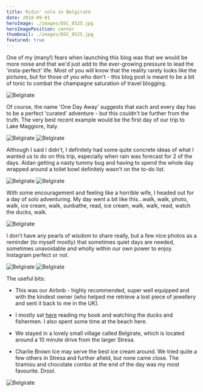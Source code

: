 ```yaml
---
title: Ridin' solo in Belgirate
date: 2018-09-01
heroImage: ./images/DSC_8525.jpg
heroImagePosition: center
thumbnail: ./images/DSC_8525.jpg
featured: true
---
```


One of my (many!) fears when launching this blog was that we would be more noise and that we'd just add to the ever-growing pressure to lead the 'insta-perfect' life. Most of you will know that the reality rarely looks like the pictures, but for those of you who don't - this blog post is meant to be a bit of tonic to combat the champagne saturation of travel blogging.

![Belgirate](./images/DSC_8514.jpg)

Of course, the name 'One Day Away' suggests that each and every day has to be a perfect 'curated' adventure - but this couldn't be further from the truth. The very best recent example would be the first day of our trip to Lake Maggiore, Italy.


![Belgirate](./images/IMG_20180904_124500.jpg)
![Belgirate](./images/DSC_8516.jpg)

Although I said I didn't, I definitely had some quite concrete ideas of what I wanted us to do on this trip, especially when rain was forecast for 2 of the days. Aidan getting a nasty tummy bug and having to spend the whole day wrapped around a toilet bowl definitely wasn't on the to-do list.

![Belgirate](./images/DSC_8515.jpg)
![Belgirate](./images/DSC_8517.jpg)

With some encouragement and feeling like a horrible wife, I headed out for a day of solo adventuring. My day went a bit like this...walk, walk, photo, walk, ice cream, walk, sunbathe, read, ice cream, walk, walk, read, watch the ducks, walk.


![Belgirate](./images/IMG_20180904_130707.jpg)

I don't have any pearls of wisdom to share really, but a few nice photos as a reminder (to myself mostly) that sometimes quiet days are needed, sometimes unavoidable and wholly within our own power to enjoy. Instagram perfect or not.

![Belgirate](./images/DSC_8523.jpg)
![Belgirate](./images/IMG_20180904_175119.jpg)

The useful bits:
* This was our Airbnb - highly recommended, super well equipped and with the kindest owner (who helped me retrieve a lost piece of jewellery and sent it back to me in the UK).

* I mostly sat [here](https://www.google.co.uk/maps/place/45°50'23.1%22N+8°34'25.2%22E/@45.839747,8.5731298,156m/data=!3m2!1e3!4b1!4m14!1m7!3m6!1s0x47867691d2da2917:0x7f5d44d573eebf72!2s28832+Belgirate+Province+of+Verbano-Cusio-Ossola,+Italy!3b1!8m2!3d45.8384304!4d8.5703743!3m5!1s0x0:0x0!7e2!8m2!3d45.839747!4d8.5736775)
 reading my book and watching the ducks and fishermen. I also spent some time at the beach here.

* We stayed in a lovely small village called Belgirate, which is located around a 10 minute drive from the larger Stresa.

* Charlie Brown Ice may serve the best ice cream around. We tried quite a few others in Stresa and further afield, but none came close. The tiramisu and chocolate combo at the end of the day was my most favourite. Drool.

![Belgirate](./images/IMG_20180904_191207.jpg)
